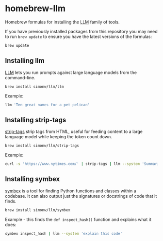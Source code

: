 # homebrew-llm

Homebrew formulas for installing the [LLM](https://llm.datasette.io/) family of tools.

If you have previously installed packages from this repository you may need to run `brew update` to ensure you have the latest versions of the formulas:

```bash
brew update
```

## Installing llm

[LLM](https://llm.datasette.io/) lets you run prompts against large language models from the command-line.
```bash
brew install simonw/llm/llm
```
Example:
```bash
llm 'Ten great names for a pet pelican'
```
## Installing strip-tags

[strip-tags](https://github.com/simonw/strip-tags) strip tags from HTML, useful for feeding content to a large language model while keeping the token count down.
```bash
brew install simonw/llm/strip-tags
```
Example:
```bash
curl -s 'https://www.nytimes.com/' | strip-tags | llm --system 'Summarize headlines'
```
## Installing symbex

[symbex](https://github.com/simonw/symbex) is a tool for finding Python functions and classes within a codebase. It can also output just the signatures or docstrings of code that it finds.
```bash
brew install simonw/llm/symbex
```
Example - this finds the `def inspect_hash()` function and explains what it does:
```bash
symbex inspect_hash | llm --system 'explain this code'
```
